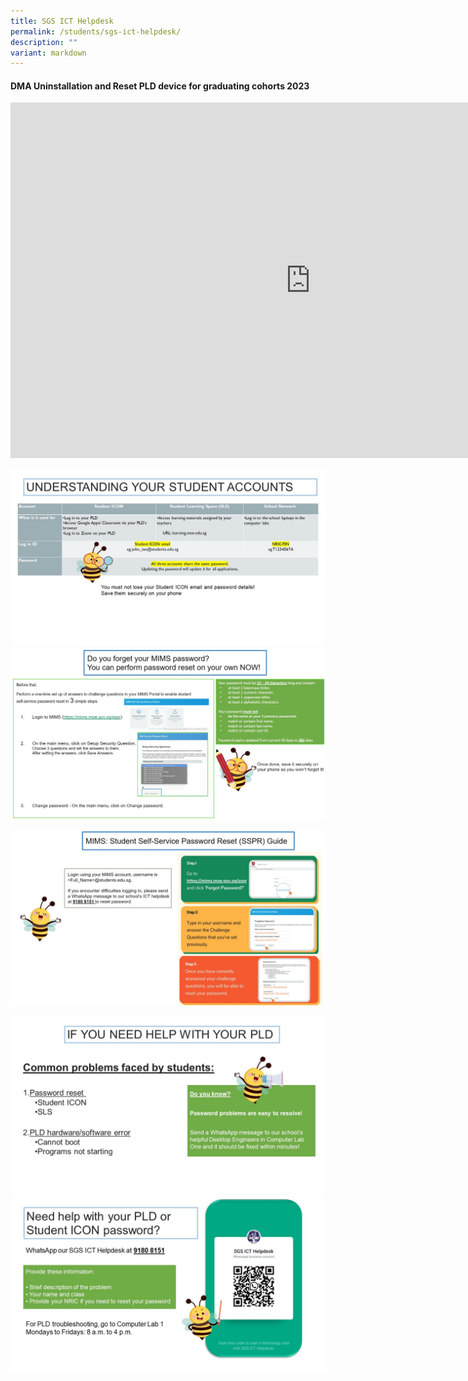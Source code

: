```yaml
---
title: SGS ICT Helpdesk
permalink: /students/sgs-ict-helpdesk/
description: ""
variant: markdown
---
```

#### DMA Uninstallation and Reset PLD device for graduating cohorts 2023
<iframe src="https://docs.google.com/presentation/d/e/2PACX-1vT_DWw7eGPWHwW-fhTTfslKEdHQmnJuqFjDiwuxQTvfo0djVSkgkRvtxCTksSgObDSiK_gr4SajZG9i/embed?start=false&amp;loop=false&amp;delayms=3000" frameborder="0" width="960" height="569" allowfullscreen="true"></iframe>

![](/images/WAB%201.jpg)
![](/images/wab%2004.jpg)


![](/images/wab%2005.jpg)

![](/images/WAB%202.jpg)
![](/images/WAB%203.jpg)

